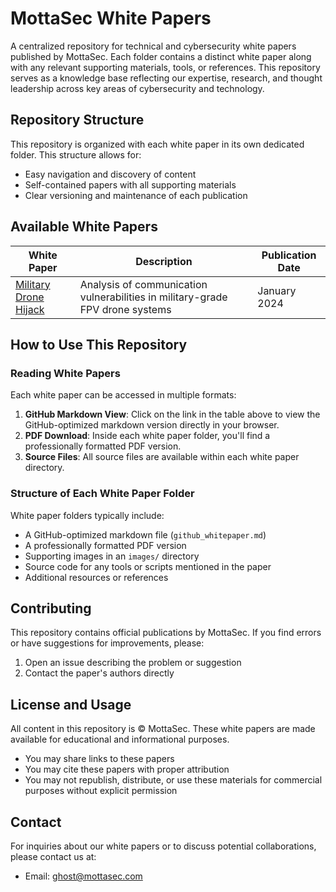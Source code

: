 # MottaSec White Papers

A centralized repository for technical and cybersecurity white papers published by MottaSec. Each folder contains a distinct white paper along with any relevant supporting materials, tools, or references. This repository serves as a knowledge base reflecting our expertise, research, and thought leadership across key areas of cybersecurity and technology.

## Repository Structure

This repository is organized with each white paper in its own dedicated folder. This structure allows for:

- Easy navigation and discovery of content
- Self-contained papers with all supporting materials
- Clear versioning and maintenance of each publication

## Available White Papers

| White Paper | Description | Publication Date |
|-------------|-------------|------------------|
| [Military Drone Hijack](Comms%20Hijack%20in%20Military%20FPV%20Drone/military_drone_hijack.md) | Analysis of communication vulnerabilities in military-grade FPV drone systems | January 2024 |

## How to Use This Repository

### Reading White Papers

Each white paper can be accessed in multiple formats:

1. **GitHub Markdown View**: Click on the link in the table above to view the GitHub-optimized markdown version directly in your browser.
2. **PDF Download**: Inside each white paper folder, you'll find a professionally formatted PDF version.
3. **Source Files**: All source files are available within each white paper directory.

### Structure of Each White Paper Folder

White paper folders typically include:

- A GitHub-optimized markdown file (`github_whitepaper.md`)
- A professionally formatted PDF version
- Supporting images in an `images/` directory
- Source code for any tools or scripts mentioned in the paper
- Additional resources or references

## Contributing

This repository contains official publications by MottaSec. If you find errors or have suggestions for improvements, please:

1. Open an issue describing the problem or suggestion
2. Contact the paper's authors directly

## License and Usage

All content in this repository is © MottaSec. These white papers are made available for educational and informational purposes. 

- You may share links to these papers
- You may cite these papers with proper attribution
- You may not republish, distribute, or use these materials for commercial purposes without explicit permission

## Contact

For inquiries about our white papers or to discuss potential collaborations, please contact us at:
- Email: ghost@mottasec.com 
